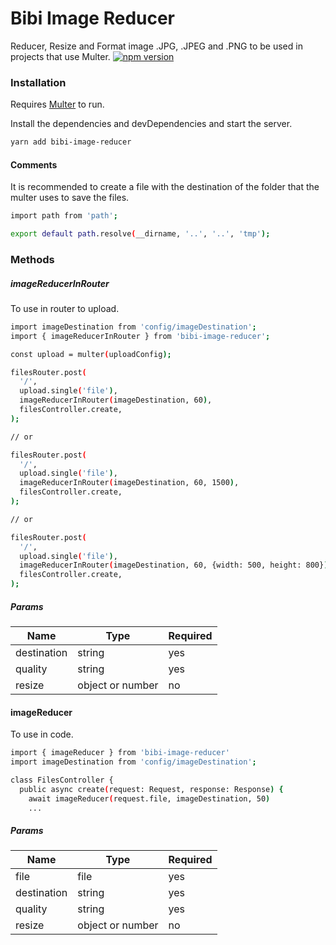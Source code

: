# Bibi Image Reducer

Reducer, Resize and Format image .JPG, .JPEG and .PNG to be used in projects that use Multer.
[![npm version](https://badge.fury.io/js/bibi-image-reducer.svg)](https://badge.fury.io/js/bibi-image-reducer)

### Installation

Requires [Multer](https://www.npmjs.com/package/multer) to run.

Install the dependencies and devDependencies and start the server.

```sh
yarn add bibi-image-reducer
```

#### Comments

It is recommended to create a file with the destination of the folder that the multer uses to save the files.

```sh
import path from 'path';

export default path.resolve(__dirname, '..', '..', 'tmp');
```

### Methods

##### imageReducerInRouter

To use in router to upload.

```sh
import imageDestination from 'config/imageDestination';
import { imageReducerInRouter } from 'bibi-image-reducer';

const upload = multer(uploadConfig);

filesRouter.post(
  '/',
  upload.single('file'),
  imageReducerInRouter(imageDestination, 60),
  filesController.create,
);

// or

filesRouter.post(
  '/',
  upload.single('file'),
  imageReducerInRouter(imageDestination, 60, 1500),
  filesController.create,
);

// or

filesRouter.post(
  '/',
  upload.single('file'),
  imageReducerInRouter(imageDestination, 60, {width: 500, height: 800}),
  filesController.create,
);

```

##### Params

####

| Name        | Type             | Required |
| ----------- | ---------------- | -------- |
| destination | string           | yes      |
| quality     | string           | yes      |
| resize      | object or number | no       |

#### imageReducer

To use in code.

```sh
import { imageReducer } from 'bibi-image-reducer'
import imageDestination from 'config/imageDestination';

class FilesController {
  public async create(request: Request, response: Response) {
    await imageReducer(request.file, imageDestination, 50)
    ...
```

##### Params

####

| Name        | Type             | Required |
| ----------- | ---------------- | -------- |
| file        | file             | yes      |
| destination | string           | yes      |
| quality     | string           | yes      |
| resize      | object or number | no       |
